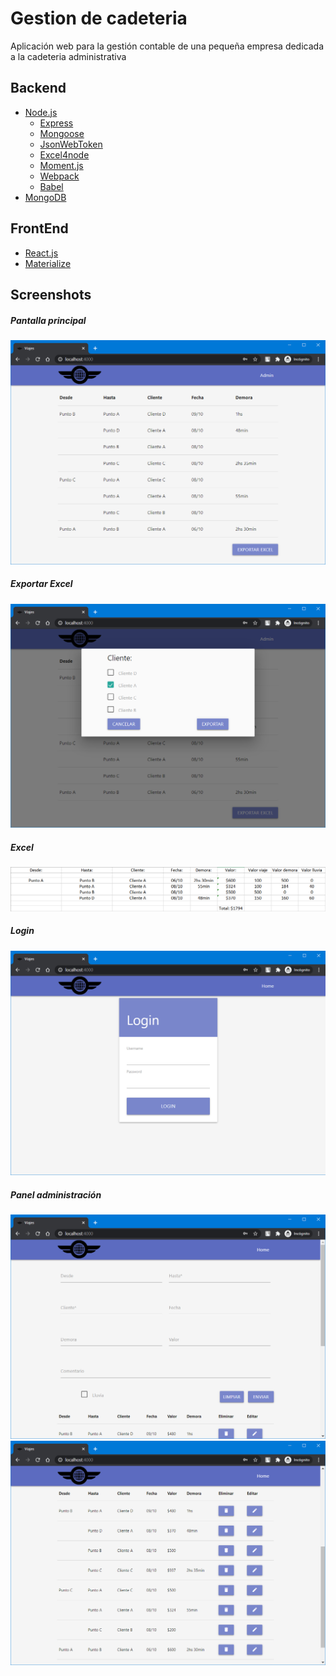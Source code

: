 # Gestion de cadeteria
Aplicación web para la gestión contable de una pequeña empresa dedicada a la cadeteria administrativa

## Backend
  - [Node.js](https://nodejs.org/en/)
    - [Express](https://www.npmjs.com/package/express)
    - [Mongoose](https://www.npmjs.com/package/mongoose)
    - [JsonWebToken](https://www.npmjs.com/package/jsonwebtoken)
    - [Excel4node](https://www.npmjs.com/package/excel4node)
    - [Moment.js](https://www.npmjs.com/package/moment)
    - [Webpack](https://www.npmjs.com/package/webpack)
    - [Babel](https://babeljs.io/docs/en/next/babel-core.html)    
  - [MongoDB](https://www.mongodb.com/try/download/compass)

## FrontEnd
  - [React.js](https://reactjs.org/)
  - [Materialize](https://materializecss.com/)


## Screenshots

##### Pantalla principal
![](docs/Principal.png)
##### Exportar Excel
![](docs/ExportarExcel.png)
##### Excel
![](docs/Excel.png)
##### Login
![](docs/Login.png)
##### Panel administración
![](docs/PanelAdmin1.png)
![](docs/PanelAdmin2.png)

